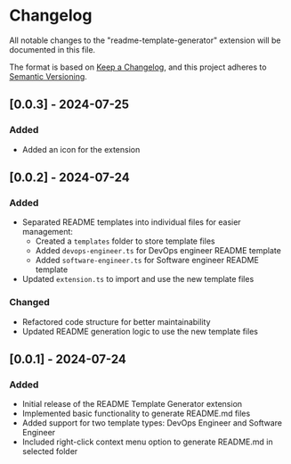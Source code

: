 # Changelog

All notable changes to the "readme-template-generator" extension will be documented in this file.

The format is based on [Keep a Changelog](https://keepachangelog.com/en/1.1.0/),
and this project adheres to [Semantic Versioning](https://semver.org/spec/v2.0.0.html).

## [0.0.3] - 2024-07-25

### Added

- Added an icon for the extension

## [0.0.2] - 2024-07-24

### Added

- Separated README templates into individual files for easier management:
  - Created a `templates` folder to store template files
  - Added `devops-engineer.ts` for DevOps engineer README template
  - Added `software-engineer.ts` for Software engineer README template
- Updated `extension.ts` to import and use the new template files

### Changed

- Refactored code structure for better maintainability
- Updated README generation logic to use the new template files

## [0.0.1] - 2024-07-24

### Added

- Initial release of the README Template Generator extension
- Implemented basic functionality to generate README.md files
- Added support for two template types: DevOps Engineer and Software Engineer
- Included right-click context menu option to generate README.md in selected folder
